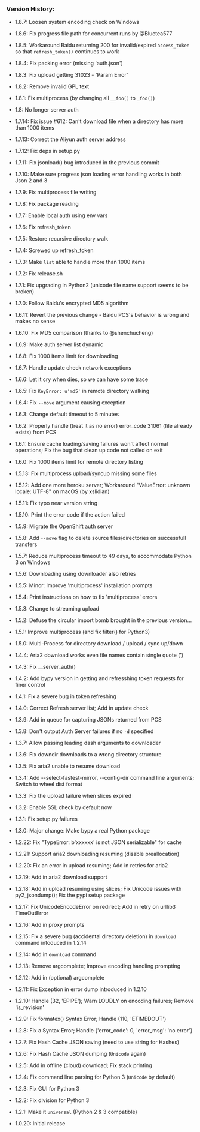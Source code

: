 ### Version History:

- 1.8.7: Loosen system encoding check on Windows
- 1.8.6: Fix progress file path for concurrent runs by @Bluetea577
- 1.8.5: Workaround Baidu returning 200 for invalid/expired `access_token` so that `refresh_token()` continues to work
- 1.8.4: Fix packing error (missing 'auth.json')
- 1.8.3: Fix upload getting 31023 - 'Param Error'
- 1.8.2: Remove invalid GPL text
- 1.8.1: Fix multiprocess (by changing all `__foo()` to `_foo()`)
- 1.8: No longer server auth
- 1.7.14: Fix issue #612: Can't download file when a directory has more than 1000 items
- 1.7.13: Correct the Aliyun auth server address
- 1.7.12: Fix deps in setup.py
- 1.7.11: Fix jsonload() bug introduced in the previous commit
- 1.7.10: Make sure progress json loading error handling works in both Json 2 and 3
- 1.7.9: Fix multiprocess file writing
- 1.7.8: Fix package reading
- 1.7.7: Enable local auth using env vars
- 1.7.6: Fix refresh_token
- 1.7.5: Restore recursive directory walk
- 1.7.4: Screwed up refresh_token
- 1.7.3: Make `list` able to handle more than 1000 items
- 1.7.2: Fix release.sh
- 1.7.1: Fix upgrading in Python2 (unicode file name support seems to be broken)
- 1.7.0: Follow Baidu's encrypted MD5 algorithm
- 1.6.11: Revert the previous change - Baidu PCS's behavior is wrong and makes no sense
- 1.6.10: Fix MD5 comparison (thanks to @shenchucheng)
- 1.6.9: Make auth server list dynamic
- 1.6.8: Fix 1000 items limit for downloading
- 1.6.7: Handle update check network exceptions
- 1.6.6: Let it cry when dies, so we can have some trace
- 1.6.5: Fix `KeyError: u'md5'` in remote directory walking
- 1.6.4: Fix `--move` argument causing exception
- 1.6.3: Change default timeout to 5 minutes
- 1.6.2: Properly handle (treat it as no error) error_code 31061 (file already exists) from PCS
- 1.6.1: Ensure cache loading/saving failures won't affect normal operations; Fix the bug that clean up code not called on exit
- 1.6.0: Fix 1000 items limit for remote directory listing
- 1.5.13: Fix multiprocess upload/syncup missing some files
- 1.5.12: Add one more heroku server; Workaround "ValueError: unknown locale: UTF-8" on macOS (by xslidian)
- 1.5.11: Fix typo near version string
- 1.5.10: Print the error code if the action failed
- 1.5.9: Migrate the OpenShift auth server
- 1.5.8: Add `--move` flag to delete source files/directories on successfull transfers
- 1.5.7: Reduce multiprocess timeout to 49 days, to accommodate Python 3 on Windows
- 1.5.6: Downloading using downloader also retries
- 1.5.5: Minor: Improve 'multiprocess' installation prompts
- 1.5.4: Print instructions on how to fix 'multiprocess' errors
- 1.5.3: Change to streaming upload
- 1.5.2: Defuse the circular import bomb brought in the previous version...
- 1.5.1: Improve multiprocess (and fix filter() for Python3)
- 1.5.0: Multi-Process for directory download / upload / sync up/down

- 1.4.4: Aria2 download works even file names contain single quote (')
- 1.4.3: Fix __server_auth()
- 1.4.2: Add bypy version in getting and refresshing token requests for finer control
- 1.4.1: Fix a severe bug in token refreshing
- 1.4.0: Correct Refresh server list; Add in update check

- 1.3.9: Add in queue for capturing JSONs returned from PCS
- 1.3.8: Don't output Auth Server failures if no `-d` specified
- 1.3.7: Allow passing leading dash arguments to downloader
- 1.3.6: Fix downdir downloads to a wrong directory structure
- 1.3.5: Fix aria2 unable to resume download
- 1.3.4: Add --select-fastest-mirror, --config-dir command line arguments; Switch to wheel dist format
- 1.3.3: Fix the upload failure when slices expired
- 1.3.2: Enable SSL check by default now
- 1.3.1: Fix setup.py failures
- 1.3.0: Major change: Make bypy a real Python package

- 1.2.22: Fix "TypeError: b'xxxxxx' is not JSON serializable" for cache
- 1.2.21: Support aria2 downloading resuming (disable preallocation)
- 1.2.20: Fix an error in upload resuming; Add in retries for aria2
- 1.2.19: Add in aria2 download support
- 1.2.18: Add in upload resuming using slices; Fix Unicode issues with py2_jsondump(); Fix the pypi setup package
- 1.2.17: Fix UnicodeEncodeError on redirect; Add in retry on urllib3 TimeOutError
- 1.2.16: Add in proxy prompts
- 1.2.15: Fix a severe bug (accidental directory deletion) in `download` command intoduced in 1.2.14
- 1.2.14: Add in `download` command
- 1.2.13: Remove argcomplete; Improve encoding handling prompting
- 1.2.12: Add in (optional) argcomplete
- 1.2.11: Fix Exception in error dump introduced in 1.2.10
- 1.2.10: Handle (32, 'EPIPE'); Warn LOUDLY on encoding failures; Remove 'is_revision'
- 1.2.9: Fix formatex() Syntax Error; Handle (110, 'ETIMEDOUT')
- 1.2.8: Fix a Syntax Error; Handle {'error_code': 0, 'error_msg': 'no error'}
- 1.2.7: Fix Hash Cache JSON saving (need to use string for Hashes)
- 1.2.6: Fix Hash Cache JSON dumping (`Unicode` again)
- 1.2.5: Add in offline (cloud) download; Fix stack printing
- 1.2.4: Fix command line parsing for Python 3 (`Unicode` by default)
- 1.2.3: Fix GUI for Python 3
- 1.2.2: Fix division for Python 3
- 1.2.1: Make it `universal` (Python 2 & 3 compatible)
- 1.0.20: Initial release


